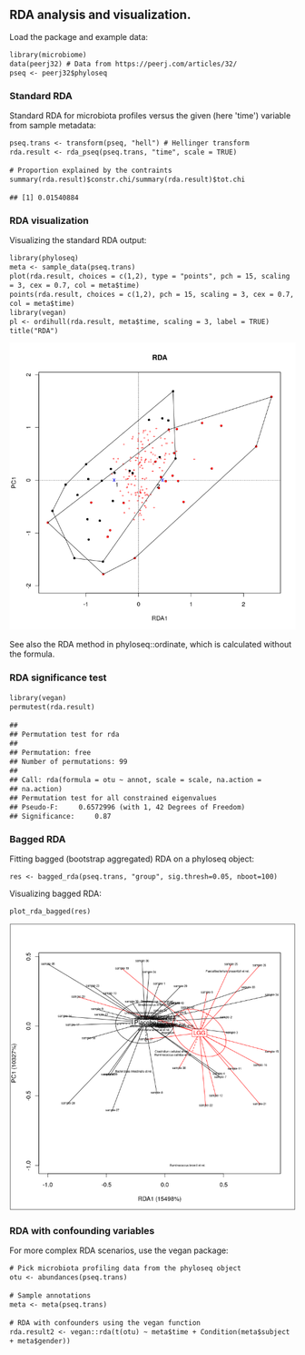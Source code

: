 <!--
  %\VignetteEngine{knitr::rmarkdown}
  %\VignetteIndexEntry{microbiome tutorial - rda}
  %\usepackage[utf8]{inputenc}
  %\VignetteEncoding{UTF-8}  
-->
RDA analysis and visualization.
-------------------------------

Load the package and example data:

    library(microbiome)
    data(peerj32) # Data from https://peerj.com/articles/32/
    pseq <- peerj32$phyloseq

### Standard RDA

Standard RDA for microbiota profiles versus the given (here 'time')
variable from sample metadata:

    pseq.trans <- transform(pseq, "hell") # Hellinger transform
    rda.result <- rda_pseq(pseq.trans, "time", scale = TRUE)

    # Proportion explained by the contraints
    summary(rda.result)$constr.chi/summary(rda.result)$tot.chi

    ## [1] 0.01540884

### RDA visualization

Visualizing the standard RDA output:

    library(phyloseq)
    meta <- sample_data(pseq.trans)
    plot(rda.result, choices = c(1,2), type = "points", pch = 15, scaling = 3, cex = 0.7, col = meta$time)
    points(rda.result, choices = c(1,2), pch = 15, scaling = 3, cex = 0.7, col = meta$time)
    library(vegan)
    pl <- ordihull(rda.result, meta$time, scaling = 3, label = TRUE)
    title("RDA")

![](RDA_files/figure-markdown_strict/rda4-1.png)

See also the RDA method in phyloseq::ordinate, which is calculated
without the formula.

### RDA significance test

    library(vegan)
    permutest(rda.result) 

    ## 
    ## Permutation test for rda 
    ## 
    ## Permutation: free
    ## Number of permutations: 99
    ##  
    ## Call: rda(formula = otu ~ annot, scale = scale, na.action =
    ## na.action)
    ## Permutation test for all constrained eigenvalues
    ## Pseudo-F:     0.6572996 (with 1, 42 Degrees of Freedom)
    ## Significance:     0.87

### Bagged RDA

Fitting bagged (bootstrap aggregated) RDA on a phyloseq object:

    res <- bagged_rda(pseq.trans, "group", sig.thresh=0.05, nboot=100)

Visualizing bagged RDA:

    plot_rda_bagged(res)

![](RDA_files/figure-markdown_strict/rda6-1.png)

### RDA with confounding variables

For more complex RDA scenarios, use the vegan package:

    # Pick microbiota profiling data from the phyloseq object
    otu <- abundances(pseq.trans)

    # Sample annotations
    meta <- meta(pseq.trans)

    # RDA with confounders using the vegan function
    rda.result2 <- vegan::rda(t(otu) ~ meta$time + Condition(meta$subject + meta$gender))
